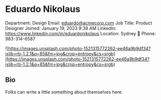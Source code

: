 # Eduardo Nikolaus

Department: Design
Email: eduardo@acmecorp.com
Job Title: Product Designer
Joined: January 19, 2023 9:38 AM
LinkedIn: https://www.linkedin.com/in/eduardonikolaus
Location: Sydney 🐨
Phone: 983-314-6587

![https://images.unsplash.com/photo-1521315772262-ee46a9b9df34?ixlib=rb-1.2.1&q=85&fm=jpg&crop=entropy&cs=srgb](https://images.unsplash.com/photo-1521315772262-ee46a9b9df34?ixlib=rb-1.2.1&q=85&fm=jpg&crop=entropy&cs=srgb)

## Bio

Folks can write a little something about themselves here.